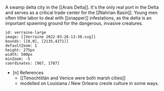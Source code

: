 A swamp delta city in the [[Arais Delta]]. It's the only real port in the Delta and serves as a critical trade center for the [[Nahrian Basin]]. Young men often tithe labor to deal with [[snapper]] infestations, as the delta is an important spawning ground for the dangerous, invasive creatures. 


```leaflet
id: verraine-large
image: [[Verraine 2022-03-26-13-30.svg]]
bounds: [[0,0], [2135,4271]]
defaultZoom: 1
height: 275px
width: 500px
minZoom: -5
coordinates: [967, 1787]
```


- [n] References
	- [[Tenochtitlán and Venice were both marsh cities]] 
	- modelled on Louisiana / New Orleans creole culture in some ways. 